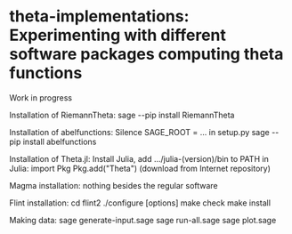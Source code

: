 theta-implementations: Experimenting with different software packages computing theta functions
=========================

Work in progress

Installation of RiemannTheta:
sage --pip install RiemannTheta

Installation of abelfunctions:
Silence SAGE_ROOT = ... in setup.py
sage --pip install abelfunctions

Installation of Theta.jl:
Install Julia, add .../julia-(version)/bin to PATH
in Julia:
import Pkg
Pkg.add("Theta") (download from Internet repository)

Magma installation: nothing besides the regular software

Flint installation:
cd flint2
./configure [options]
make check
make install

Making data:
sage generate-input.sage
sage run-all.sage
sage plot.sage
